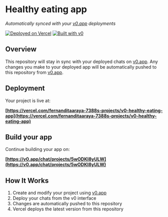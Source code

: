 # Healthy eating app

*Automatically synced with your [v0.app](https://v0.app) deployments*

[![Deployed on Vercel](https://img.shields.io/badge/Deployed%20on-Vercel-black?style=for-the-badge&logo=vercel)](https://vercel.com/fernanditaaraya-7388s-projects/v0-healthy-eating-app)
[![Built with v0](https://img.shields.io/badge/Built%20with-v0.app-black?style=for-the-badge)](https://v0.app/chat/projects/5wODKI8yULW)

## Overview

This repository will stay in sync with your deployed chats on [v0.app](https://v0.app).
Any changes you make to your deployed app will be automatically pushed to this repository from [v0.app](https://v0.app).

## Deployment

Your project is live at:

**[https://vercel.com/fernanditaaraya-7388s-projects/v0-healthy-eating-app](https://vercel.com/fernanditaaraya-7388s-projects/v0-healthy-eating-app)**

## Build your app

Continue building your app on:

**[https://v0.app/chat/projects/5wODKI8yULW](https://v0.app/chat/projects/5wODKI8yULW)**

## How It Works

1. Create and modify your project using [v0.app](https://v0.app)
2. Deploy your chats from the v0 interface
3. Changes are automatically pushed to this repository
4. Vercel deploys the latest version from this repository